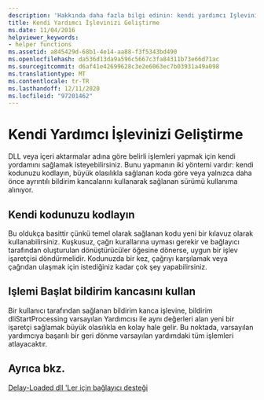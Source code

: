 ```yaml
---
description: 'Hakkında daha fazla bilgi edinin: kendi yardımcı Işlevinizi geliştirme'
title: Kendi Yardımcı İşlevinizi Geliştirme
ms.date: 11/04/2016
helpviewer_keywords:
- helper functions
ms.assetid: a845429d-68b1-4e14-aa88-f3f5343bd490
ms.openlocfilehash: da536d13da9a596c5667c3fa84311b73e66d71ac
ms.sourcegitcommit: d6af41e42699628c3e2e6063ec7b03931a49a098
ms.translationtype: MT
ms.contentlocale: tr-TR
ms.lasthandoff: 12/11/2020
ms.locfileid: "97201462"
---
```

# <a name="developing-your-own-helper-function"></a>Kendi Yardımcı İşlevinizi Geliştirme

DLL veya içeri aktarmalar adına göre belirli işlemleri yapmak için kendi yordamını sağlamak isteyebilirsiniz. Bunu yapmanın iki yöntemi vardır: kendi kodunuzu kodlayın, büyük olasılıkla sağlanan koda göre veya yalnızca daha önce ayrıntılı bildirim kancalarını kullanarak sağlanan sürümü kullanıma alınıyor.

## <a name="code-your-own"></a>Kendi kodunuzu kodlayın

Bu oldukça basittir çünkü temel olarak sağlanan kodu yeni bir kılavuz olarak kullanabilirsiniz. Kuşkusuz, çağrı kurallarına uyması gerekir ve bağlayıcı tarafından oluşturulan dönüştürücüler öğesine dönerse, uygun bir işlev işaretçisi döndürmelidir. Kodunuzda bir kez, çağrıyı karşılamak veya çağrıdan ulaşmak için istediğiniz kadar çok şey yapabilirsiniz.

## <a name="use-the-start-processing-notification-hook"></a>Işlemi Başlat bildirim kancasını kullan

Bir kullanıcı tarafından sağlanan bildirim kanca işlevine, bildirim dliStartProcessing varsayılan Yardımcısı ile aynı değerleri alan yeni bir işaretçi sağlamak büyük olasılıkla en kolay hale gelir. Bu noktada, varsayılan yardımcıya başarılı bir geri dönme varsayılan yardımdaki tüm işlemleri atlayacaktır.

## <a name="see-also"></a>Ayrıca bkz.

[Delay-Loaded dll 'Ler için bağlayıcı desteği](linker-support-for-delay-loaded-dlls.md)
